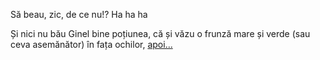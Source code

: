 Să beau, zic, de ce nu!? Ha ha ha

Și nici nu bău Ginel bine poțiunea, că și văzu o frunză mare și verde (sau ceva
asemănător) în fața ochilor, [apoi...](../../nalba.md)
